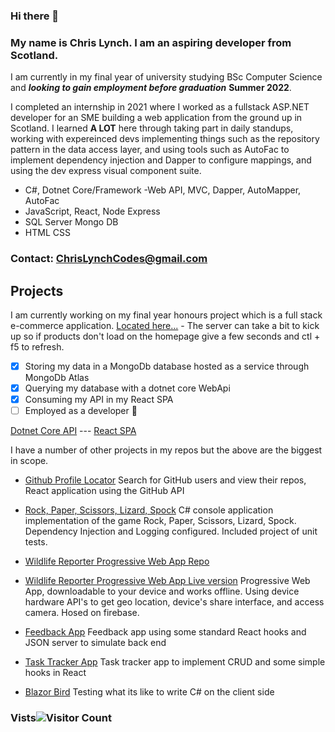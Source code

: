 ### Hi there 👋
### My name is Chris Lynch. I am an aspiring developer from Scotland. 
I am currently in my final year of university studying BSc Computer Science and ***looking to gain employment before graduation*** **Summer 2022**.

I completed an internship in 2021 where I worked as a fullstack ASP.NET developer for an SME building a web application from the ground up in Scotland. I learned **A LOT** here through taking part in daily standups, working with expereinced devs implementing things such as the repository pattern in the data access layer, and using tools such as AutoFac to implement dependency injection and Dapper to configure mappings, and using the dev express visual component suite.


- C#, Dotnet Core/Framework
  -Web API, MVC, Dapper, AutoMapper, AutoFac   
- JavaScript, React, Node Express
- SQL Server Mongo DB
- HTML CSS

### Contact: ChrisLynchCodes@gmail.com




## Projects
I am currently working on my final year honours project which is a full stack e-commerce application. [Located here...](https://uwssurvival.herokuapp.com) - The server can take a bit to kick up so if products don't load on the homepage give a few seconds and ctl + f5 to refresh.
- [x] Storing my data in a MongoDb database hosted as a service through MongoDb Atlas
- [x] Querying my database with a dotnet core WebApi 
- [x] Consuming my API in my React SPA 
- [ ] Employed as a developer :pray:

[Dotnet Core API](https://github.com/ChrisLynchCodes/HonsAPI)   ---   [React SPA](https://github.com/ChrisLynchCodes/hons-frontend) 

I have a number of other projects in my repos but the above are the biggest in scope.

- [Github Profile Locator](https://github.com/ChrisLynchCodes/github-profile-locator)
  Search for GitHub users and view their repos, React application using the GitHub API
  
- [Rock, Paper, Scissors, Lizard, Spock](https://github.com/ChrisLynchCodes/ArnoldClarkHackDay)
  C# console application implementation of the game Rock, Paper, Scissors, Lizard, Spock.
  Dependency Injection and Logging configured. Included project of unit tests.
  
- [Wildlife Reporter Progressive Web App Repo](https://github.com/ChrisLynchCodes/dwt-reporter)
- [Wildlife Reporter Progressive Web App Live version](https://dwtproject-75c16.web.app/)
  Progressive Web App, downloadable to your device and works offline. 
  Using device hardware API's to get geo location, device's share interface, and access camera. Hosed on firebase.
  
- [Feedback App](https://github.com/ChrisLynchCodes/feedback-app)
  Feedback app using some standard React hooks and JSON server to simulate back end

- [Task Tracker App](https://github.com/ChrisLynchCodes/Task-Tracker-Base)
  Task tracker app to implement CRUD and some simple hooks in React
  
- [Blazor Bird](https://github.com/ChrisLynchCodes/BlazorBird)
  Testing what its like to write C# on the client side
### Vists![Visitor Count](https://profile-counter.glitch.me/{chrislynchcodes}/count.svg)


<!--
**ChrisLynchCodes/ChrisLynchCodes** is a ✨ _special_ ✨ repository because its `README.md` (this file) appears on your GitHub profile.

Here are some ideas to get you started:

- 🔭 I’m currently working on ...
- 🌱 I’m currently learning ...
- 👯 I’m looking to collaborate on ...
- 🤔 I’m looking for help with ...
- 💬 Ask me about ...
- 📫 How to reach me: ...
- 😄 Pronouns: ...
- ⚡ Fun fact: ...
-->
